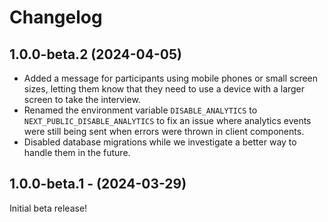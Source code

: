 # Changelog

## 1.0.0-beta.2 (2024-04-05)

- Added a message for participants using mobile phones or small screen sizes, letting them know that they need to use a device with a larger screen to take the interview.
- Renamed the environment variable `DISABLE_ANALYTICS` to `NEXT_PUBLIC_DISABLE_ANALYTICS` to fix an issue where analytics events were still being sent when errors were thrown in client components.
- Disabled database migrations while we investigate a better way to handle them in the future.

## 1.0.0-beta.1 - (2024-03-29)

Initial beta release!
